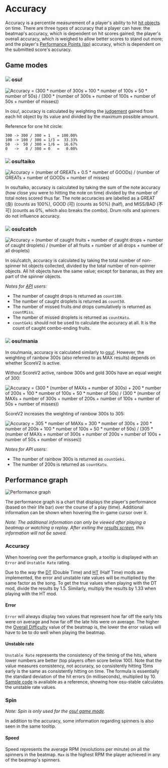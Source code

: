 # Accuracy

<!-- TODO: images could be in a more friendly font, wording is sometimes too... wordy -->

Accuracy is a percentile measurement of a player's ability to hit [hit objects](/wiki/Gameplay/Hit_object) on time. There are three types of accuracy that a player can have: the beatmap's accuracy, which is dependent on hit scores gained; the player's overall accuracy, which is weighed to allow better scores to stand out more; and the player's [Performance Points (pp)](/wiki/Performance_points) accuracy, which is dependent on the submitted score's accuracy.

## Game modes

### ![](/wiki/shared/mode/osu.png) osu!

![Accuracy = (300 \* number of 300s + 100 \* number of 100s + 50 \* number of 50s) / (300 \* (number of 300s + number of 100s + number of 50s + number of misses))](img/accuracy_osu_updated.png "Accuracy formula for osu!")

In osu!, accuracy is calculated by weighting the [judgement](/wiki/Gameplay/Judgement) gained from each hit object by its value and divided by the maximum possible amount.

Reference for one hit circle:

```
300 -> 300 / 300 = 1   = 100.00%
100 -> 100 / 300 = 1/3 =  33.33%
50  ->  50 / 300 = 1/6 =  16.67%
0   ->   0 / 300 = 0   =   0.00%
```

### ![](/wiki/shared/mode/taiko.png) osu!taiko

![Accuracy = (number of GREATs + 0.5 \* number of GOODs) / (number of GREATs + number of GOODs + number of misses)](img/accuracy_taiko_updated.png "Accuracy formula for osu!taiko")

In osu!taiko, accuracy is calculated by taking the sum of the note accuracy (how close you were to hitting the note on time) divided by the number of total notes scored thus far. The note accuracies are labelled as a GREAT (良) (counts as 100%), GOOD (可) (counts as 50%) (half), and MISS/BAD (不可) (counts as 0%, which also breaks the combo). Drum rolls and spinners do not influence accuracy.

### ![](/wiki/shared/mode/catch.png) osu!catch

![Accuracy = (number of caught fruits + number of caught drops + number of caught droplets) / (number of all fruits + number of all drops + number of all droplets)](img/accuracy_catch_updated.png "Accuracy formula for osu!catch")

In osu!catch, accuracy is calculated by taking the total number of non-spinner hit objects collected, divided by the total number of non-spinner objects. All hit objects have the same value; except for bananas, as they are part of the spinner objects.

*Notes for [API](/wiki/osu!api) users:*

- The number of caught drops is returned as `count100`.
- The number of caught droplets is returned as `count50`.
- The number of missed fruits *and* drops cumulatively is returned as `countMiss`.
- The number of missed droplets is returned as `countKatu`.
- `countGeki` should not be used to calculate the accuracy at all. It is the count of caught combo-ending fruits.

### ![](/wiki/shared/mode/mania.png) osu!mania

In osu!mania, accuracy is calculated similarly to [osu!](#osu!). However, the weighting of rainbow 300s (also referred to as MAX results) depends on whether ScoreV2 is active.

Without ScoreV2 active, rainbow 300s and gold 300s have an equal weight of 300:

![Accuracy = (300 \* (number of MAXs + number of 300s) + 200 \* number of 200s + 100 \* number of 100s + 50 \* number of 50s) / (300 \* (number of MAXs + number of 300s + number of 200s + number of 100s + number of 50s + number of misses))](img/accuracy_mania_updated_score_v1.png "Accuracy formula for osu!mania with ScoreV1")

ScoreV2 increases the weighting of rainbow 300s to 305:

![Accuracy = 305 \* number of MAXs + 300 \* number of 300s + 200 \* number of 200s + 100 \* number of 100s + 50 \* number of 50s) / (305 \* (number of MAXs + number of 300s + number of 200s + number of 100s + number of 50s + number of misses))](img/accuracy_mania_updated_score_v2.png "Accuracy formula for osu!mania with ScoreV2")

*Notes for API users:*

- The number of rainbow 300s is returned as `countGeki`.
- The number of 200s is returned as `countKatu`.

## Performance graph

![Performance graph](img/performance_graph.png "Performance graph")

The performance graph is a chart that displays the player's performance (based on their life bar) over the course of a play (time). Additional information can be shown when hovering the in-game cursor over it.

*Note: The additional information can only be viewed after playing a beatmap or watching a replay. After exiting the [results screen](/wiki/Client/Interface#results-screen), this information will not be saved.*

### Accuracy

When hovering over the performance graph, a tooltip is displayed with an `Error` and `Unstable Rate` rating.

Due to the way the [DT](/wiki/Gameplay/Game_modifier/Double_Time) (Double Time) and [HT](/wiki/Gameplay/Game_modifier/Half_Time) (Half Time) mods are implemented, the error and unstable rate values will be multiplied by the same factor as the song. To get the true values when playing with the DT mod, divide the results by 1.5. Similarly, multiply the results by 1.33 when playing with the HT mod.

#### Error

`Error` will always display two values that represent how far off the early hits were on average and how far off the late hits were on average. The higher the [Overall Difficulty](/wiki/Beatmap/Overall_difficulty) value of the beatmap is, the lower the error values will have to be to do well when playing the beatmap.

#### Unstable rate

`Unstable Rate` represents the consistency of the timing of the hits, where lower numbers are better (top players often score below 100). Note that the value measures consistency, not accuracy, so consistently hitting 15ms early is the same as consistently hitting on time. The formula is essentially the standard deviation of the hit errors (in milliseconds), multiplied by 10. [Sample code](https://gist.github.com/peppy/3a11cb58c856b6af7c1916422f668899) is available as a reference, showing how osu-stable calculates the unstable rate values.

### Spin

*Note: Spin is only used for the [osu! game mode](/wiki/Game_mode/osu!).*

In addition to the accuracy, some information regarding spinners is also seen in the same tooltip. <!-- This line could use some more information on what that information is, how it's calculated, what it means, etc. etc. -->

#### Speed

Speed represents the average RPM (revolutions per minute) on all the spinners in the beatmap. `Max` is the highest RPM the player achieved in any of the beatmap's spinners.
